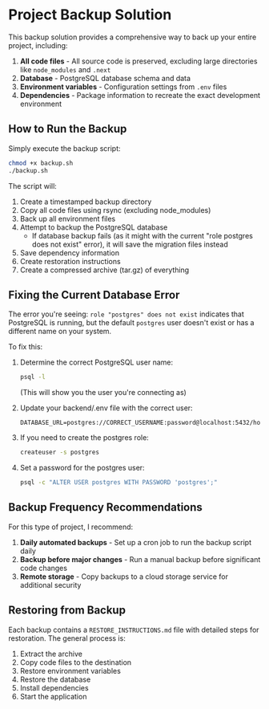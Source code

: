 # Project Backup Solution

This backup solution provides a comprehensive way to back up your entire project, including:

1. **All code files** - All source code is preserved, excluding large directories like `node_modules` and `.next`
2. **Database** - PostgreSQL database schema and data
3. **Environment variables** - Configuration settings from `.env` files
4. **Dependencies** - Package information to recreate the exact development environment

## How to Run the Backup

Simply execute the backup script:

```bash
chmod +x backup.sh
./backup.sh
```

The script will:
1. Create a timestamped backup directory
2. Copy all code files using rsync (excluding node_modules)
3. Back up all environment files
4. Attempt to backup the PostgreSQL database
   - If database backup fails (as it might with the current "role postgres does not exist" error), it will save the migration files instead
5. Save dependency information
6. Create restoration instructions
7. Create a compressed archive (tar.gz) of everything

## Fixing the Current Database Error

The error you're seeing: `role "postgres" does not exist` indicates that PostgreSQL is running, but the default `postgres` user doesn't exist or has a different name on your system.

To fix this:

1. Determine the correct PostgreSQL user name:
   ```bash
   psql -l
   ```
   (This will show you the user you're connecting as)

2. Update your backend/.env file with the correct user:
   ```
   DATABASE_URL=postgres://CORRECT_USERNAME:password@localhost:5432/home_services
   ```

3. If you need to create the postgres role:
   ```bash
   createuser -s postgres
   ```

4. Set a password for the postgres user:
   ```bash
   psql -c "ALTER USER postgres WITH PASSWORD 'postgres';"
   ```

## Backup Frequency Recommendations

For this type of project, I recommend:

1. **Daily automated backups** - Set up a cron job to run the backup script daily
2. **Backup before major changes** - Run a manual backup before significant code changes
3. **Remote storage** - Copy backups to a cloud storage service for additional security

## Restoring from Backup

Each backup contains a `RESTORE_INSTRUCTIONS.md` file with detailed steps for restoration. The general process is:

1. Extract the archive
2. Copy code files to the destination
3. Restore environment variables
4. Restore the database
5. Install dependencies
6. Start the application 